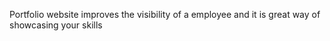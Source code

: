 Portfolio website improves the visibility of a employee and it is great way of showcasing your skills
